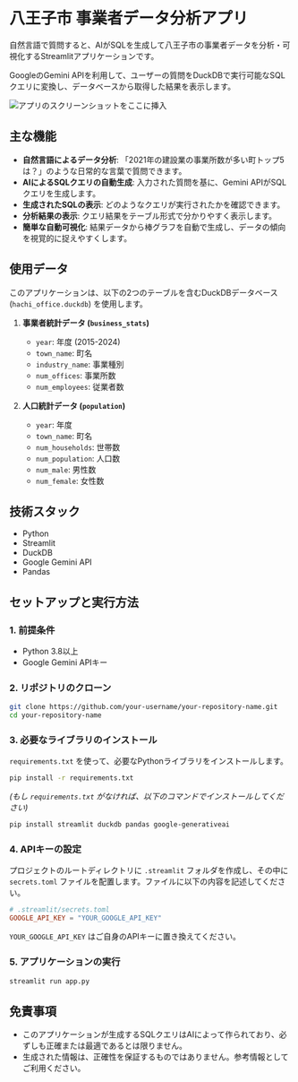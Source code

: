 # 八王子市 事業者データ分析アプリ

自然言語で質問すると、AIがSQLを生成して八王子市の事業者データを分析・可視化するStreamlitアプリケーションです。

GoogleのGemini APIを利用して、ユーザーの質問をDuckDBで実行可能なSQLクエリに変換し、データベースから取得した結果を表示します。

![アプリのスクリーンショットをここに挿入](https://via.placeholder.com/800x400.png?text=Application+Screenshot)

## 主な機能

- **自然言語によるデータ分析**: 「2021年の建設業の事業所数が多い町トップ5は？」のような日常的な言葉で質問できます。
- **AIによるSQLクエリの自動生成**: 入力された質問を基に、Gemini APIがSQLクエリを生成します。
- **生成されたSQLの表示**: どのようなクエリが実行されたかを確認できます。
- **分析結果の表示**: クエリ結果をテーブル形式で分かりやすく表示します。
- **簡単な自動可視化**: 結果データから棒グラフを自動で生成し、データの傾向を視覚的に捉えやすくします。

## 使用データ

このアプリケーションは、以下の2つのテーブルを含むDuckDBデータベース (`hachi_office.duckdb`) を使用します。

1.  **事業者統計データ (`business_stats`)**
    - `year`: 年度 (2015-2024)
    - `town_name`: 町名
    - `industry_name`: 事業種別
    - `num_offices`: 事業所数
    - `num_employees`: 従業者数

2.  **人口統計データ (`population`)**
    - `year`: 年度
    - `town_name`: 町名
    - `num_households`: 世帯数
    - `num_population`: 人口数
    - `num_male`: 男性数
    - `num_female`: 女性数

## 技術スタック

- Python
- Streamlit
- DuckDB
- Google Gemini API
- Pandas

## セットアップと実行方法

### 1. 前提条件
- Python 3.8以上
- Google Gemini APIキー

### 2. リポジトリのクローン

```bash
git clone https://github.com/your-username/your-repository-name.git
cd your-repository-name
```

### 3. 必要なライブラリのインストール

`requirements.txt` を使って、必要なPythonライブラリをインストールします。

```bash
pip install -r requirements.txt
```

*(もし `requirements.txt` がなければ、以下のコマンドでインストールしてください)*
```bash
pip install streamlit duckdb pandas google-generativeai
```

### 4. APIキーの設定

プロジェクトのルートディレクトリに `.streamlit` フォルダを作成し、その中に `secrets.toml` ファイルを配置します。ファイルに以下の内容を記述してください。

```toml
# .streamlit/secrets.toml
GOOGLE_API_KEY = "YOUR_GOOGLE_API_KEY"
```
`YOUR_GOOGLE_API_KEY` はご自身のAPIキーに置き換えてください。

### 5. アプリケーションの実行

```bash
streamlit run app.py
```

## 免責事項

- このアプリケーションが生成するSQLクエリはAIによって作られており、必ずしも正確または最適であるとは限りません。
- 生成された情報は、正確性を保証するものではありません。参考情報としてご利用ください。